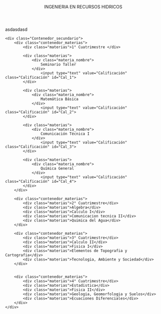 <!DOCTYPE html>
<html>
<head>
	<title>Plan de Estudios IRH</title>
	<link rel="stylesheet" type="text/css" href="PDE_IRH.css">
	<link rel="preconnect" href="https://fonts.gstatic.com">
	<link href="https://fonts.googleapis.com/css2?family=Montserrat:wght@800&display=swap" rel="stylesheet">
	<link rel="preconnect" href="https://fonts.gstatic.com">
	<link href="https://fonts.googleapis.com/css2?family=PT+Sans:ital@1&display=swap" rel="stylesheet">
</head>
<body>

<header>INGENIERIA EN RECURSOS HIDRICOS</header>

<div class="Contenedor_principal">
	<aside>asdasdasd</aside>

	<div class="Contenedor_secundario">
		<div class="contenedor_materias">
			<div class="materias">1° Cuatrimestre </div>

			<div class="materias">
				<div class="materia_nombre"> 
					Seminario Taller
				</div>
					<input type="text" value="Calificación" class="Calificación" id="Cal_1">
			</div>

			<div class="materias">
				<div class="materia_nombre"> 
					Matemática Básica
				</div>
					<input type="text" value="Calificación" class="Calificación" id="Cal_2">
			</div>

			<div class="materias">
				<div class="materia_nombre"> 
					Comunicación Técnica I
				</div>
					<input type="text" value="Calificación" class="Calificación" id="Cal_3">
			</div>

			<div class="materias">
				<div class="materia_nombre"> 
					Química General
				</div>
					<input type="text" value="Calificación" class="Calificación" id="Cal_4">
			</div>
		</div>

		<div class="contenedor_materias">
			<div class="materias">2° Cuatrimestre</div>
			<div class="materias">Algebra</div>
			<div class="materias">Calculo I</div>
			<div class="materias">Comunicacion tecnica II</div>
			<div class="materias">Quimica del Agua</div>
		</div>

		<div class="contenedor_materias">
			<div class="materias">3° Cuatrimestre</div>
			<div class="materias">Calculo II</div>
			<div class="materias">Fisica I</div>
			<div class="materias">Elementos de Topografia y Cartografia</div>
			<div class="materias">Tecnologia, Ambiente y Sociedad</div>
		</div>


		<div class="contenedor_materias">
			<div class="materias">4° Cuatrimestre</div>
			<div class="materias">Estadistica</div>
			<div class="materias">Fisica II</div>
			<div class="materias">Geologia, Geomorfologia y Suelos</div>
			<div class="materias">Ecuaciones Diferenciales</div>
		</div>
	</div>
</div>

</body>
</html>